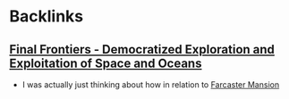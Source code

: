 
# Backlinks
## [Final Frontiers - Democratized Exploration and Exploitation of Space and Oceans](<Final Frontiers - Democratized Exploration and Exploitation of Space and Oceans.md>)
- I was actually just thinking about how in relation to [Farcaster Mansion](<Farcaster Mansion.md>)

